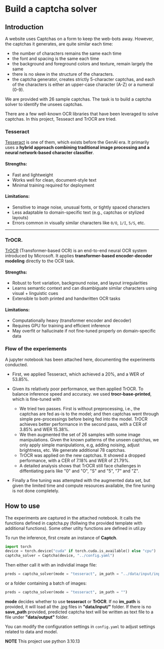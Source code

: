 # Build a captcha solver

## Introduction

A website uses Captchas on a form to keep the web-bots away. However, the captchas it generates, are quite similar each time:
- the number of characters remains the same each time  
- the font and spacing is the same each time  
- the background and foreground colors and texture, remain largely the same
- there is no skew in the structure of the characters.  
- the captcha generator, creates strictly 5-character captchas, and each of the characters is either an upper-case character (A-Z) or a numeral (0-9).


We are provided with 26 sample captchas. The task is to build a captcha solver to identify the unsees captchas. 

There are a few well-known OCR libraries that have been leveraged to solve captchas. In this project, Tesseact and TrOCR are tried. 

### Tesseract 
[Tesseract](https://github.com/tesseract-ocr/tesseract) is one of them, which exists before the GenAI era. It primarily uses a **hybrid approach combining traditional image processing and a neural network-based character classifier**.



#### Strengths:
- Fast and lightweight
- Works well for clean, document-style text
- Minimal training required for deployment

#### Limitations:
- Sensitive to image noise, unusual fonts, or tightly spaced characters
- Less adaptable to domain-specific text (e.g., captchas or stylized layouts)
- Errors common in visually similar characters like `0/O`, `1/I`, `5/S`, etc.

---

### TrOCR.

[TrOCR](https://huggingface.co/docs/transformers/model_doc/trocr) (Transformer-based OCR) is an end-to-end neural OCR system introduced by Microsoft. It applies **transformer-based encoder-decoder modeling** directly to the OCR task.

#### Strengths:
- Robust to font variation, background noise, and layout irregularities
- Learns semantic context and can disambiguate similar characters using visual + linguistic cues
- Extensible to both printed and handwritten OCR tasks

#### Limitations:
- Computationally heavy (transformer encoder and decoder)
- Requires GPU for training and efficient inference
- May overfit or hallucinate if not fine-tuned properly on domain-specific data

### Flow of the experiements
A jupyter notebook has been attached here, documenting the experiments conducted. 

- First, we applied Tesseract, which achieved a 20%, and a WER of 53.85%. 

- Given its relatively poor performance, we then applied TrOCR. To balance inference speed and accuracy. we used **trocr-base-printed**, which is fine-tuned with 

   - We tried two passes. First is without preprocessing, i.e., the captchas are fed as-is to the model; and then captchas went through simple pre-processings before being fed into the model. TrOCR achieves better performance in the second pass, with a CER of 3.85% and WER 15.38%. 
   - We then augmented the set of 26 samples with some image manipulations. Given the known patterns of the unseen captchas, we only apply simple manipulations, e.g, adding noising, adjust brightness, etc. We generate additional 78 captchas. 
   - TrOCR was applied on the new captchas. It showed a dropped performance, with a CER of 7.18% and WER of 21.79%. 
   - A detailed analysis shows that TrOCR still face challenges in diffentiating paris like "0" and "O", "S" and "5", "7" and "Z".
- Finally a fine tuning was attempted with the augmented data set, but given the limited time and compute resources available, the fine tuning is not done completely. 


## How to use

The experiments are captured in the attached notebook. It calls the functions defined in captcha.py (follwing the provided template with additional functions). Some other utilty functions are defined in util.py

To run the inference, first create an instance of **Captch**. 

```python
import torch
device = torch.device("cuda" if torch.cuda.is_available() else "cpu")
captcha_solver = Captcha(device, "../config.yaml")
```

Then either call it with an individial image file:

```python
preds = captcha_solver(mode = "tesseract", im_path = "../data/input/input02.jpg") 
```
or a folder containing a batch of images:
```python
preds = captcha_solver(mode = "tesseract", im_path = "") 
```

**mode** decides whether to use **tesseract** or **TrOCR**. If no **im_path** is provided, it will load all the .jpg files in **"data/input/"** folder. If there is no **save_path** provided, predicted captcha text will be written as text file to a file under **"data/output"** folder. 





You can modify the configuration settings in `config.yaml` to adjust settings related to data and model.


**NOTE** This project use python 3.10.13